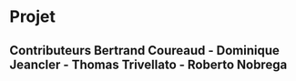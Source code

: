 # Projet
## Contributeurs Bertrand Coureaud - Dominique Jeancler - Thomas Trivellato - Roberto Nobrega
